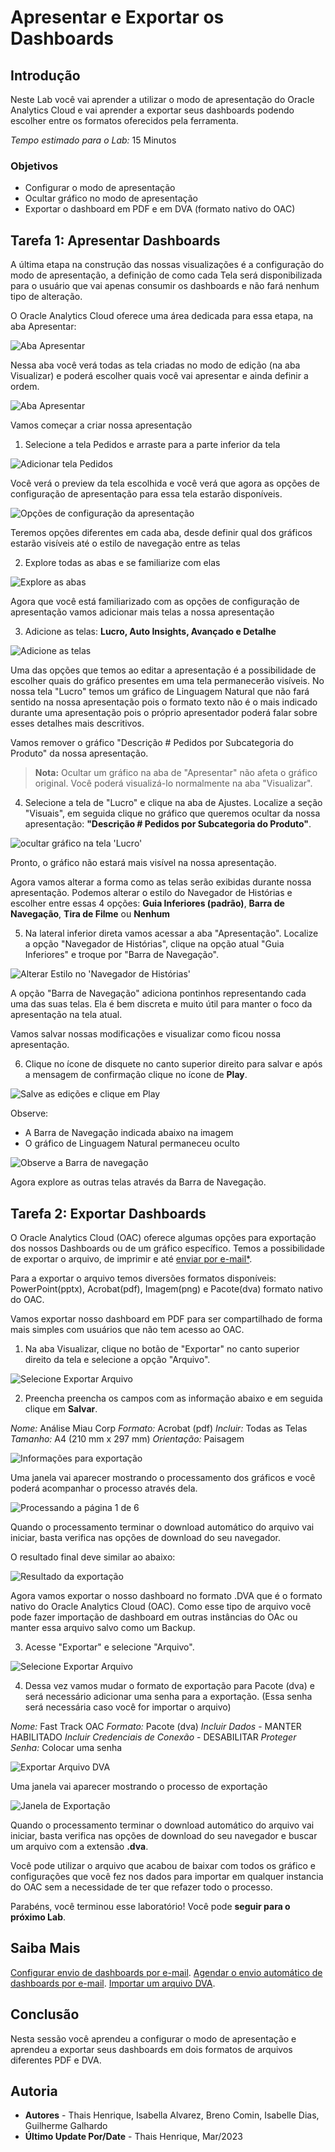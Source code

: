 # Apresentar e Exportar os Dashboards

## Introdução

Neste Lab você vai aprender a utilizar o modo de apresentação do Oracle Analytics Cloud e vai aprender a exportar seus dashboards podendo escolher entre os formatos oferecidos pela ferramenta.

*Tempo estimado para o Lab:* 15 Minutos

### Objetivos
* Configurar o modo de apresentação
* Ocultar gráfico no modo de apresentação
* Exportar o dashboard em PDF e em DVA (formato nativo do OAC)


## Tarefa 1: Apresentar Dashboards

A última etapa na construção das nossas visualizações é a configuração do modo de apresentação, a definição de como cada Tela será disponibilizada para o usuário que vai apenas consumir os dashboards e não fará nenhum tipo de alteração.

O Oracle Analytics Cloud oferece uma área dedicada para essa etapa, na aba Apresentar:

![Aba Apresentar](./images/present-1.png)

Nessa aba você verá todas as tela criadas no modo de edição (na aba Visualizar) e poderá escolher quais você vai apresentar e ainda definir a ordem.

![Aba Apresentar](./images/present-2.png)

Vamos começar a criar nossa apresentação

1. Selecione a tela Pedidos e arraste para a parte inferior da tela

![Adicionar tela Pedidos](./images/present-3.png)

Você verá o preview da tela escolhida e você verá que agora as opções de configuração de apresentação para essa tela estarão disponíveis.

![Opções de configuração da apresentação](./images/present-4.png)

Teremos opções diferentes em cada aba, desde definir qual dos gráficos estarão visíveis até o estilo de navegação entre as telas

2. Explore todas as abas e se familiarize com elas

![Explore as abas](./images/present-5.png)

Agora que você está familiarizado com as opções de configuração de apresentação vamos adicionar mais telas a nossa apresentação

3. Adicione as telas: **Lucro, Auto Insights, Avançado e Detalhe**

![Adicione as telas](./images/present-6.png)

Uma das opções que temos ao editar a apresentação é a possibilidade de escolher quais do gráfico presentes em uma tela permanecerão visíveis. No nossa tela "Lucro" temos um gráfico de Linguagem Natural que não fará sentido na nossa apresentação pois o formato texto não é o mais indicado durante uma apresentação pois o próprio apresentador poderá falar sobre esses detalhes mais descritivos.

Vamos remover o gráfico "Descrição # Pedidos por Subcategoria do Produto"  da nossa apresentação.

> **Nota:** Ocultar um gráfico na aba de "Apresentar" não afeta o gráfico original. Você poderá visualizá-lo normalmente na aba "Visualizar".

4. Selecione a tela de "Lucro" e clique na aba de Ajustes. Localize a seção "Visuais", em seguida clique no gráfico que queremos ocultar da nossa apresentação: **"Descrição # Pedidos por Subcategoria do Produto"**.

![ocultar gráfico na tela 'Lucro'](./images/present-7.png)

Pronto, o gráfico não estará mais visível na nossa apresentação.

Agora vamos alterar a forma como as telas serão exibidas durante nossa apresentação. Podemos alterar o estilo do Navegador de Histórias e escolher entre essas 4 opções: **Guia Inferiores (padrão)**, **Barra de Navegação**, **Tira de Filme** ou **Nenhum**

5. Na lateral inferior direta vamos acessar a aba "Apresentação". Localize a opção "Navegador de Histórias", clique na opção atual "Guia Inferiores" e troque por "Barra de Navegação".

![Alterar Estilo no 'Navegador de Histórias'](./images/present-8.png)

A opção "Barra de Navegação" adiciona pontinhos representando cada uma das suas telas. Ela é bem discreta e muito útil para manter o foco da apresentação na tela atual.

Vamos salvar nossas modificações e visualizar como ficou nossa apresentação.

6. Clique no ícone de disquete no canto superior direito para salvar e após a mensagem de confirmação clique no ícone de **Play**.

![Salve as edições e clique em Play](./images/present-9.png)

Observe:
* A Barra de Navegação indicada abaixo na imagem
* O gráfico de Linguagem Natural permaneceu oculto

![Observe a Barra de navegação](./images/present-10.png)

Agora explore as outras telas através da Barra de Navegação.

## Tarefa 2: Exportar Dashboards

O Oracle Analytics Cloud (OAC) oferece algumas opções para exportação dos nossos Dashboards ou de um gráfico específico. Temos a possibilidade de exportar o arquivo, de imprimir e até [enviar por e-mail*](https://docs.oracle.com/en/cloud/paas/analytics-cloud/acabi/send-email-reports-and-track-deliveries.html#GUID-C5815E71-9348-4C13-BAB6-B5B0C887B3D6).

Para a exportar o arquivo temos diversões formatos disponíveis: PowerPoint(pptx), Acrobat(pdf), Imagem(png) e Pacote(dva) formato nativo do OAC.

Vamos exportar nosso dashboard em PDF para ser compartilhado de forma mais simples com usuários que não tem acesso ao OAC.

1. Na aba Visualizar, clique no botão de "Exportar" no canto superior direito da tela e selecione a opção "Arquivo".

![Selecione Exportar Arquivo](./images/present-11.png)

2. Preencha preencha os campos com as informação abaixo e em seguida clique em **Salvar**.

*Nome:* Análise Miau Corp
*Formato:* Acrobat (pdf)
*Incluir:* Todas as Telas
*Tamanho:* A4 (210 mm x 297 mm)
*Orientação:* Paisagem

![Informações para exportação](./images/present-12.png)

Uma janela vai aparecer mostrando o processamento dos gráficos e você poderá acompanhar o processo através dela.

![Processando a página 1 de 6](./images/present-13.png)

Quando o processamento terminar o download automático do arquivo vai iniciar, basta verifica nas opções de download do seu navegador.

O resultado final deve similar ao abaixo:

![Resultado da exportação](./images/present-14.gif)

Agora vamos exportar o nosso dashboard no formato .DVA que é o formato nativo do Oracle Analytics Cloud (OAC). Como esse tipo de arquivo você pode fazer importação de dashboard em outras instâncias do OAc ou manter essa arquivo salvo como um Backup.

3. Acesse "Exportar" e selecione "Arquivo".

![Selecione Exportar Arquivo](./images/present-11.png)

4. Dessa vez vamos mudar o formato de exportação para Pacote (dva) e será necessário adicionar uma senha para a exportação. (Essa senha  será necessária caso você for importar o arquivo)

*Nome:* Fast Track OAC
*Formato:* Pacote (dva)
*Incluir Dados* - MANTER HABILITADO
*Incluir Credenciais de Conexão* - DESABILITAR
*Proteger Senha:* Colocar uma senha

![Exportar Arquivo DVA](./images/present-15.png)

Uma janela vai aparecer mostrando o processo de exportação

![Janela de Exportação](./images/present-16.png)

Quando o processamento terminar o download automático do arquivo vai iniciar, basta verifica nas opções de download do seu navegador e buscar um arquivo com a extensão **.dva**.

Você pode utilizar o arquivo que acabou de baixar com todos os gráfico e configurações que você fez nos dados para importar em qualquer instancia do OAC sem a necessidade de ter que refazer todo o processo.

Parabéns, você terminou esse laboratório!
Você pode **seguir para o próximo Lab**.

## Saiba Mais

[Configurar envio de dashboards por e-mail](https://docs.oracle.com/en/cloud/paas/analytics-cloud/acabi/set-email-server-deliver-reports.html).
[Agendar o envio automático de dashboards por e-mail](https://docs.oracle.com/en/cloud/paas/analytics-cloud/acabi/send-email-reports-and-track-deliveries.html#GUID-49732584-010B-444F-84C6-37FABF533642).
[Importar um arquivo DVA](https://docs.oracle.com/en/middleware/bi/analytics-desktop/bidvd/import-workbook-file.html).

## Conclusão

Nesta sessão você aprendeu a configurar o modo de apresentação e aprendeu a exportar seus dashboards em dois formatos de arquivos diferentes PDF e DVA.

## Autoria

- **Autores** - Thais Henrique, Isabella Alvarez, Breno Comin, Isabelle Dias, Guilherme Galhardo
- **Último Update Por/Date** - Thais Henrique, Mar/2023